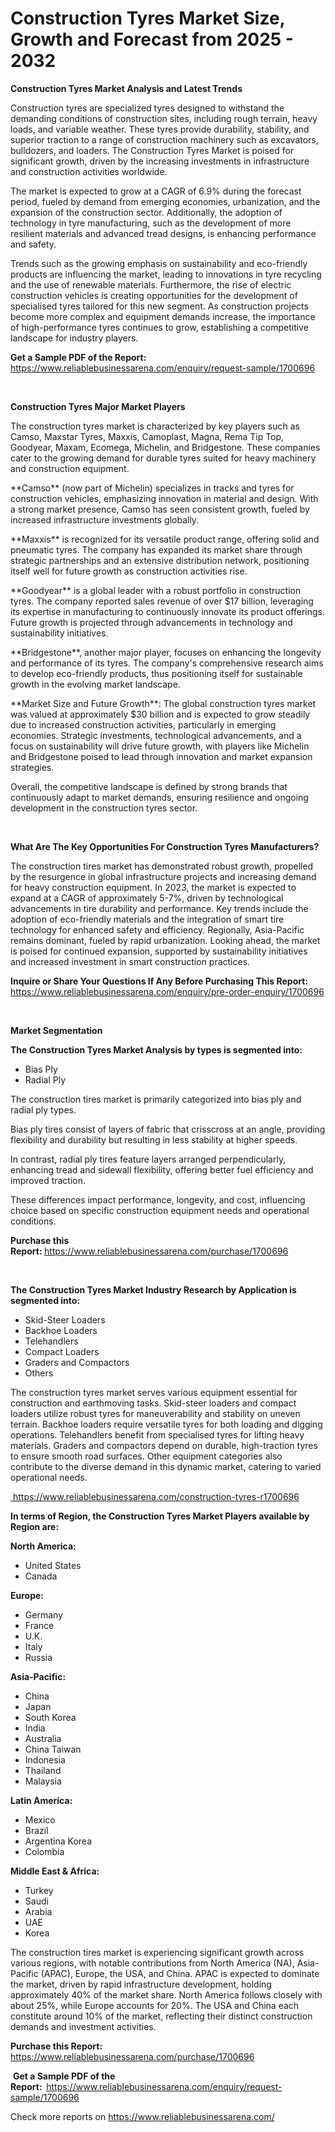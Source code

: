 <p><h1>Construction Tyres Market Size, Growth and Forecast from 2025 - 2032</h1></p><p><strong>Construction Tyres Market Analysis and Latest Trends</strong></p>
<p><p>Construction tyres are specialized tyres designed to withstand the demanding conditions of construction sites, including rough terrain, heavy loads, and variable weather. These tyres provide durability, stability, and superior traction to a range of construction machinery such as excavators, bulldozers, and loaders. The Construction Tyres Market is poised for significant growth, driven by the increasing investments in infrastructure and construction activities worldwide. </p><p>The market is expected to grow at a CAGR of 6.9% during the forecast period, fueled by demand from emerging economies, urbanization, and the expansion of the construction sector. Additionally, the adoption of technology in tyre manufacturing, such as the development of more resilient materials and advanced tread designs, is enhancing performance and safety. </p><p>Trends such as the growing emphasis on sustainability and eco-friendly products are influencing the market, leading to innovations in tyre recycling and the use of renewable materials. Furthermore, the rise of electric construction vehicles is creating opportunities for the development of specialised tyres tailored for this new segment. As construction projects become more complex and equipment demands increase, the importance of high-performance tyres continues to grow, establishing a competitive landscape for industry players.</p></p>
<p><strong>Get a Sample PDF of the Report:&nbsp;</strong> <a href="https://www.reliablebusinessarena.com/enquiry/request-sample/1700696?utm_campaign=2563&utm_medium=2&utm_source=Github&utm_content=ia&utm_term=27032025&utm_id=construction-tyres">https://www.reliablebusinessarena.com/enquiry/request-sample/1700696</a></p>
<p>&nbsp;</p>
<p><strong>Construction Tyres Major Market Players</strong></p>
<p><p>The construction tyres market is characterized by key players such as Camso, Maxstar Tyres, Maxxis, Camoplast, Magna, Rema Tip Top, Goodyear, Maxam, Ecomega, Michelin, and Bridgestone. These companies cater to the growing demand for durable tyres suited for heavy machinery and construction equipment.</p><p>**Camso** (now part of Michelin) specializes in tracks and tyres for construction vehicles, emphasizing innovation in material and design. With a strong market presence, Camso has seen consistent growth, fueled by increased infrastructure investments globally.</p><p>**Maxxis** is recognized for its versatile product range, offering solid and pneumatic tyres. The company has expanded its market share through strategic partnerships and an extensive distribution network, positioning itself well for future growth as construction activities rise.</p><p>**Goodyear** is a global leader with a robust portfolio in construction tyres. The company reported sales revenue of over $17 billion, leveraging its expertise in manufacturing to continuously innovate its product offerings. Future growth is projected through advancements in technology and sustainability initiatives.</p><p>**Bridgestone**, another major player, focuses on enhancing the longevity and performance of its tyres. The company's comprehensive research aims to develop eco-friendly products, thus positioning itself for sustainable growth in the evolving market landscape.</p><p>**Market Size and Future Growth**: The global construction tyres market was valued at approximately $30 billion and is expected to grow steadily due to increased construction activities, particularly in emerging economies. Strategic investments, technological advancements, and a focus on sustainability will drive future growth, with players like Michelin and Bridgestone poised to lead through innovation and market expansion strategies. </p><p>Overall, the competitive landscape is defined by strong brands that continuously adapt to market demands, ensuring resilience and ongoing development in the construction tyres sector.</p></p>
<p>&nbsp;</p>
<p><strong>What Are The Key Opportunities For Construction Tyres Manufacturers?</strong></p>
<p><p>The construction tires market has demonstrated robust growth, propelled by the resurgence in global infrastructure projects and increasing demand for heavy construction equipment. In 2023, the market is expected to expand at a CAGR of approximately 5-7%, driven by technological advancements in tire durability and performance. Key trends include the adoption of eco-friendly materials and the integration of smart tire technology for enhanced safety and efficiency. Regionally, Asia-Pacific remains dominant, fueled by rapid urbanization. Looking ahead, the market is poised for continued expansion, supported by sustainability initiatives and increased investment in smart construction practices.</p></p>
<p><strong>Inquire or Share Your Questions If Any Before Purchasing This Report:</strong> <a href="https://www.reliablebusinessarena.com/enquiry/pre-order-enquiry/1700696?utm_campaign=2563&utm_medium=2&utm_source=Github&utm_content=ia&utm_term=27032025&utm_id=construction-tyres">https://www.reliablebusinessarena.com/enquiry/pre-order-enquiry/1700696</a></p>
<p>&nbsp;</p>
<p><strong>Market Segmentation</strong></p>
<p><strong>The Construction Tyres Market Analysis by types is segmented into:</strong></p>
<p><ul><li>Bias Ply</li><li>Radial Ply</li></ul></p>
<p><p>The construction tires market is primarily categorized into bias ply and radial ply types. </p><p>Bias ply tires consist of layers of fabric that crisscross at an angle, providing flexibility and durability but resulting in less stability at higher speeds. </p><p>In contrast, radial ply tires feature layers arranged perpendicularly, enhancing tread and sidewall flexibility, offering better fuel efficiency and improved traction. </p><p>These differences impact performance, longevity, and cost, influencing choice based on specific construction equipment needs and operational conditions.</p></p>
<p><strong>Purchase this Report:&nbsp;</strong><a href="https://www.reliablebusinessarena.com/purchase/1700696?utm_campaign=2563&utm_medium=2&utm_source=Github&utm_content=ia&utm_term=27032025&utm_id=construction-tyres">https://www.reliablebusinessarena.com/purchase/1700696</a></p>
<p>&nbsp;</p>
<p><strong>The Construction Tyres Market Industry Research by Application is segmented into:</strong></p>
<p><ul><li>Skid-Steer Loaders</li><li>Backhoe Loaders</li><li>Telehandlers</li><li>Compact Loaders</li><li>Graders and Compactors</li><li>Others</li></ul></p>
<p><p>The construction tyres market serves various equipment essential for construction and earthmoving tasks. Skid-steer loaders and compact loaders utilize robust tyres for maneuverability and stability on uneven terrain. Backhoe loaders require versatile tyres for both loading and digging operations. Telehandlers benefit from specialised tyres for lifting heavy materials. Graders and compactors depend on durable, high-traction tyres to ensure smooth road surfaces. Other equipment categories also contribute to the diverse demand in this dynamic market, catering to varied operational needs.</p></p>
<p><a href="https://www.reliablebusinessarena.com/construction-tyres-r1700696?utm_campaign=2563&utm_medium=2&utm_source=Github&utm_content=ia&utm_term=27032025&utm_id=construction-tyres">&nbsp;https://www.reliablebusinessarena.com/construction-tyres-r1700696</a></p>
<p><strong>In terms of Region, the Construction Tyres Market Players available by Region are:</strong></p>
<p>
    <p> <strong> North America: </strong>
        <ul>
            <li>United States</li>
            <li>Canada</li>
        </ul>
        </p> 
    <p> <strong> Europe: </strong>
        <ul>
            <li>Germany</li>
            <li>France</li>
            <li>U.K.</li>
            <li>Italy</li>
            <li>Russia</li>
        </ul>
        </p> 
    <p> <strong> Asia-Pacific: </strong>
        <ul>
            <li>China</li>
            <li>Japan</li>
            <li>South Korea</li>
            <li>India</li>
            <li>Australia</li>
            <li>China Taiwan</li>
            <li>Indonesia</li>
            <li>Thailand</li>
            <li>Malaysia</li>
        </ul>
        </p> 
    <p> <strong> Latin America: </strong>
        <ul>
            <li>Mexico</li>
            <li>Brazil</li>
            <li>Argentina Korea</li>
            <li>Colombia</li>
        </ul>
        </p> 
    <p> <strong> Middle East & Africa: </strong>
        <ul>
            <li>Turkey</li>
            <li>Saudi</li>
            <li>Arabia</li>
            <li>UAE</li>
            <li>Korea</li>
        </ul>
    </p>
    </p>
<p><p>The construction tires market is experiencing significant growth across various regions, with notable contributions from North America (NA), Asia-Pacific (APAC), Europe, the USA, and China. APAC is expected to dominate the market, driven by rapid infrastructure development, holding approximately 40% of the market share. North America follows closely with about 25%, while Europe accounts for 20%. The USA and China each constitute around 10% of the market, reflecting their distinct construction demands and investment activities.</p></p>
<p><strong>Purchase this Report: </strong><a href="https://www.reliablebusinessarena.com/purchase/1700696?utm_campaign=2563&utm_medium=2&utm_source=Github&utm_content=ia&utm_term=27032025&utm_id=construction-tyres">https://www.reliablebusinessarena.com/purchase/1700696</a></p>
<p>&nbsp;<strong>Get a Sample PDF of the Report:&nbsp;&nbsp;</strong><a href="https://www.reliablebusinessarena.com/enquiry/request-sample/1700696?utm_campaign=2563&utm_medium=2&utm_source=Github&utm_content=ia&utm_term=27032025&utm_id=construction-tyres">https://www.reliablebusinessarena.com/enquiry/request-sample/1700696</a></p>
<p><strong></strong></p>
<p>Check more reports on <a href="https://www.reliablebusinessarena.com/?utm_campaign=2563&utm_medium=2&utm_source=Github&utm_content=ia&utm_term=27032025&utm_id=construction-tyres">https://www.reliablebusinessarena.com/</a></p>